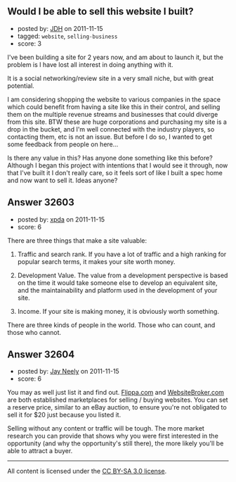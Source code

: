 ## Would I be able to sell this website I built?

- posted by: [JDH](https://stackexchange.com/users/-1/13136-jdh) on 2011-11-15
- tagged: `website`, `selling-business`
- score: 3

I've been building a site for 2 years now, and am about to launch it, but the problem is I have lost all interest in doing anything with it. 

It is a social networking/review site in a very small niche, but with great potential. 

I am considering shopping the website to various companies in the space which could benefit from having a site like this in their control, and selling them on the multiple revenue streams and businesses that could diverge from this site. BTW these are huge corporations and purchasing my site is a drop in the bucket, and I'm well connected with the industry players, so contacting them, etc is not an issue. But before I do so, I wanted to get some feedback from people on here...

Is there any value in this? Has anyone done something like this before? Although I began this project with intentions that I would see it through, now that I've built it I don't really care, so it feels sort of like I built a spec home and now want to sell it. Ideas anyone?


## Answer 32603

- posted by: [xpda](https://stackexchange.com/users/-1/13101-xpda) on 2011-11-15
- score: 6

There are three things that make a site valuable:

1. Traffic and search rank. If you have a lot of traffic and a high ranking for popular search terms, it makes your site worth money.

2. Development Value. The value from a development perspective is based on the time it would take someone else to develop an equivalent site, and the maintainability and platform used in the development of your site.

3. Income. If your site is making money, it is obviously worth something.

There are three kinds of people in the world. Those who can count, and those who cannot.



## Answer 32604

- posted by: [Jay Neely](https://stackexchange.com/users/-1/1801-jay-neely) on 2011-11-15
- score: 6

<p>You may as well just list it and find out. <a href="http://Flippa.com">Flippa.com</a> and <a href="http://WebsiteBroker.com">WebsiteBroker.com</a> are both established marketplaces for selling / buying websites. You can set a reserve price, similar to an eBay auction, to ensure you're not obligated to sell it for $20 just because you listed it.</p>

<p>Selling without any content or traffic will be tough. The more market research you can provide that shows why you were first interested in the opportunity (and why the opportunity's still there), the more likely you'll be able to attract a buyer.</p>




---

All content is licensed under the [CC BY-SA 3.0 license](https://creativecommons.org/licenses/by-sa/3.0/).
